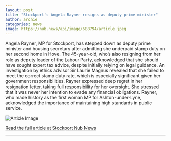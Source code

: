 ```yaml
---
layout: post
title: "Stockport's Angela Rayner resigns as deputy prime minister"
author: archie
categories: news
image: https://nub.news/api/image/688794/article.jpeg
---
```

Angela Rayner, MP for Stockport, has stepped down as deputy prime minister and housing secretary after admitting she underpaid stamp duty on her second home in Hove. The 45-year-old, who’s also resigning from her role as deputy leader of the Labour Party, acknowledged that she should have sought expert tax advice, despite initially relying on legal guidance. An investigation by ethics advisor Sir Laurie Magnus revealed that she failed to meet the correct stamp duty rate, which is especially significant given her government responsibilities. Rayner expressed deep regret in her resignation letter, taking full responsibility for her oversight. She stressed that it was never her intention to evade any financial obligations. Rayner, who made history as the first woman MP for Ashton-under-Lyne, acknowledged the importance of maintaining high standards in public service.

![Article Image](https://nub.news/api/image/688794/article.jpeg)

[Read the full article at Stockport Nub News](https://stockport.nub.news/news/local-news/stockports-angela-rayner-resigns-as-deputy-prime-minister-271040)

---
